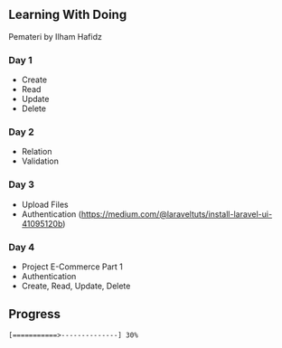## Learning With Doing
Pemateri by Ilham Hafidz

### Day 1
- Create
- Read
- Update
- Delete

### Day 2
- Relation
- Validation

### Day 3
- Upload Files
- Authentication (https://medium.com/@laraveltuts/install-laravel-ui-41095120b)

### Day 4
- Project E-Commerce Part 1
- Authentication
- Create, Read, Update, Delete

## Progress
```
[===========>--------------] 30%
```